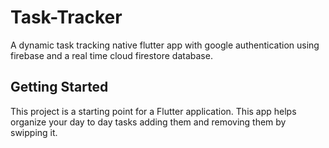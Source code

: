 # Task-Tracker

A dynamic task tracking native flutter app with google authentication using firebase and a real time cloud firestore database.

## Getting Started

This project is a starting point for a Flutter application.
This app helps organize your day to day tasks adding them and removing them by swipping it.
